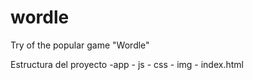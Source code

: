 # wordle
Try of the popular game "Wordle"

Estructura del proyecto
-app
    - js 
    - css
    - img
    - index.html